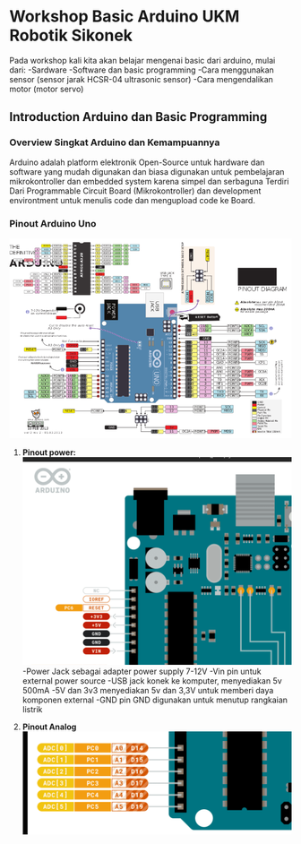 # Workshop Basic Arduino UKM Robotik Sikonek

Pada workshop kali kita akan belajar mengenai basic dari arduino, mulai dari:
-Sardware
-Software dan basic programming
-Cara menggunakan sensor (sensor jarak HCSR-04 ultrasonic sensor)
-Cara mengendalikan motor (motor servo)

## Introduction Arduino dan Basic Programming

### Overview Singkat Arduino dan Kemampuannya
Arduino adalah platform elektronik Open-Source untuk hardware dan software yang mudah digunakan dan biasa digunakan untuk pembelajaran mikrokontroller dan embedded system karena simpel dan serbaguna
Terdiri Dari Programmable Circuit Board (Mikrokontroller) dan development environtment untuk menulis code dan mengupload code ke Board.

### Pinout Arduino Uno
![Alt text](images/pinout_uno.png)

1. **Pinout power:**
   ![Alt text](images/power.png)
-Power Jack
sebagai adapter power supply 7-12V
-Vin
pin untuk external power source
-USB jack
konek ke komputer, menyediakan 5v 500mA
-5V dan 3v3
menyediakan 5v dan 3,3V untuk memberi daya komponen external
-GND
pin GND digunakan untuk menutup rangkaian listrik

2. **Pinout Analog**
   ![Alt text](images/pinout_analog.png)
